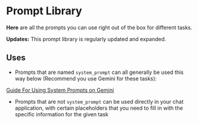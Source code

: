 # Prompt Library

**Here** are all the prompts you can use right out of the box for different tasks.

**Updates:** This prompt library is regularly updated and expanded.

## Uses

* Prompts that are named `system_prompt` can all generally be used this way below (Recommend you use Gemini for these tasks):

[Guide For Using System Prompts on Gemini](https://drive.google.com/file/d/1H3rvZiGgjY694OIlx1QqwslsgqVEVd9P/view?usp=drive_link)

* Prompts that are not `system_prompt` can be used directly in your chat application, with certain placeholders that you need to fill in with the specific information for the given task